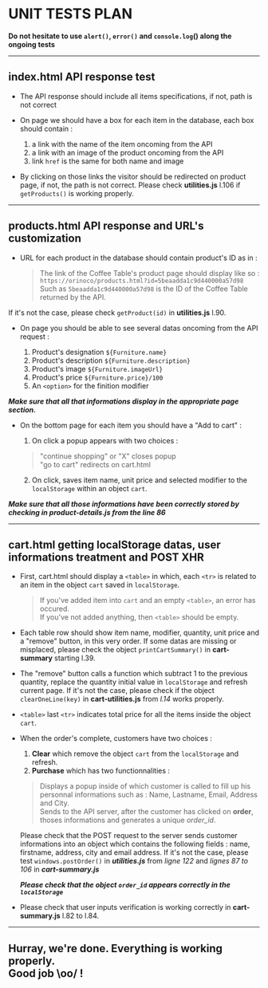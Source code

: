 # UNIT TESTS PLAN

**Do not hesitate to use `alert()`, `error()` and `console.log`() along the ongoing tests**

___

## index.html API response test

+ The API response should include all items specifications, if not, path is not correct 
+ On page we should have a box for each item in the database, each box should contain :

  1. a link with the name of the item oncoming from the API
  2. a link with an image of the product oncoming from the API
  3. link `href` is the same for both name and image
+ By clicking on those links the visitor should be redirected on product page, if not, the path is not correct. Please check **utilities.js** l.106 if `getProducts()` is working properly.
___

## products.html API response and URL's customization

+ URL for each product in the database should contain product's ID as in :

  > The link of the Coffee Table's product page should display like so : `https://orinoco/products.html?id=5beaadda1c9d440000a57d98` Such as `5beaadda1c9d440000a57d98` is the ID of the Coffee Table returned by the API.

If it's not the case, please check `getProduct(id)` in **utilities.js** l.90.

+ On page you should be able to see several datas oncoming from the API request :

  1. Product's designation `${Furniture.name}`
  2. Product's description `${Furniture.description}`
  3. Product's image `${Furniture.imageUrl}`
  4. Product's price `${Furniture.price}/100`
  5. An `<option>` for the finition modifier

***Make sure that all that informations display in the appropriate page section.***   

+ On the bottom page for each item you should have a "Add to cart" : 

  1. On click a popup appears with two choices : 
  
    > "continue shopping" or "X" closes popup <br>
    > "go to cart" redirects on cart.html

  2. On click, saves item name, unit price and selected modifier to the `localStorage` within an object `cart`. 
  
***Make sure that all those informations have been correctly stored by checking in product-details.js from the line 86***

___

## cart.html getting localStorage datas, user informations treatment and POST XHR

+ First, cart.html should display a `<table>` in which, each `<tr>` is related to an item in the object `cart` saved in `localStorage`. 

  > If you've added item into `cart` and an empty `<table>`, an error has occured. <br>
  > If you've not added anything, then `<table>` should be empty.  

+ Each table row should show item name, modifier, quantity, unit price and a "remove" button, in this very order. If some datas are missing or misplaced, please check the object `printCartSummary()` in **cart-summary** starting l.39.

+ The "remove" button calls a function which subtract 1 to the previous quantity, replace the quantity initial value in `localStorage` and refresh current page. If it's not the case, please check if the object `clearOneLine(key)` in **cart-utilities.js** from *l.14* works properly.

+ `<table>` last `<tr>` indicates total price for all the items inside the object `cart`.

+ When the order's complete, customers have two choices :

  1. **Clear** which remove the object `cart` from the `localStorage` and refresh.
  2. **Purchase** which has two functionnalities : 

    > Displays a popup inside of which customer is called to fill up his personnal informations such as : Name, Lastname, Email, Address and City. <br>
    > Sends to the API server, after the customer has clicked on **order**, thoses informations and generates a unique *order_id*.


    Please check that the POST request to the server sends customer informations into an object which contains the following fields : name, firstname, address, city and email address. If it's not the case, please test `windows.postOrder()` in ***utilities.js***  from *ligne 122* and *lignes 87 to 106* in ***cart-summary.js***

    ***Please check that the object `order_id` appears correctly in the `localStorage`***

+ Please check that user inputs verification is working correctly in **cart-summary.js** l.82 to l.84.


___


## Hurray, we're done. Everything is working properly. <br> Good job \oo/ !